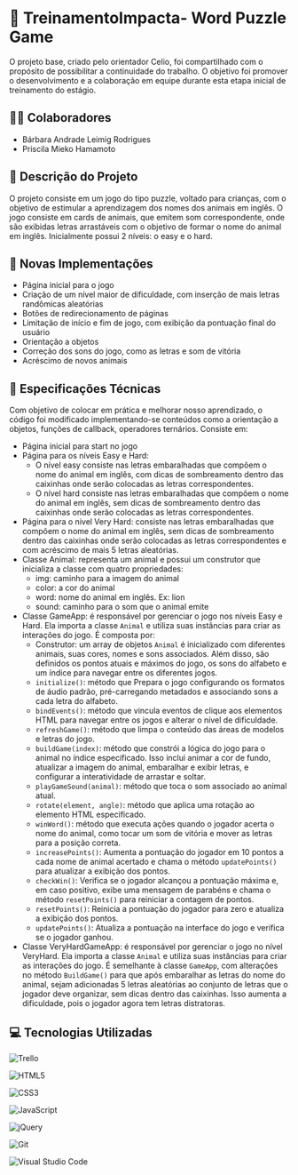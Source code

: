 # 🎯 TreinamentoImpacta- Word Puzzle Game
O projeto base, criado pelo orientador Celio, foi compartilhado com o propósito de possibilitar a continuidade do trabalho. O objetivo foi promover o desenvolvimento e a colaboração em equipe durante esta etapa inicial de treinamento do estágio.

## 👯‍♀️ Colaboradores
- Bárbara Andrade Leimig Rodrigues
- Priscila Mieko Hamamoto

## 📄 Descrição do Projeto
O projeto consiste em um jogo do tipo puzzle, voltado para crianças, com o objetivo de estimular a aprendizagem dos nomes dos animais em inglês. O jogo consiste em cards de animais, que emitem som correspondente, onde são exibidas letras arrastáveis com o objetivo de formar o nome do animal em inglês. Inicialmente possui 2 níveis: o easy e o hard.

## 📄 Novas Implementações
- Página inicial para o jogo
- Criação de um nível maior de dificuldade, com inserção de mais letras randômicas aleatórias
- Botões de redirecionamento de páginas
- Limitação de início e fim de jogo, com exibição da pontuação final do usuário
- Orientação a objetos
- Correção dos sons do jogo, como as letras e som de vitória
- Acréscimo de novos animais

## 📖 Especificações Técnicas
Com objetivo de colocar em prática e melhorar nosso aprendizado, o código foi modificado implementando-se conteúdos como a orientação a objetos, funções de callback, operadores ternários.
Consiste em:
- Página inicial para start no jogo
- Página para os níveis Easy e Hard: 
    - O nível easy consiste nas letras embaralhadas que compõem o nome do animal em inglês, com dicas de sombreamento dentro das caixinhas onde serão colocadas as letras correspondentes.
    - O nível hard consiste nas letras embaralhadas que compõem o nome do animal em inglês, sem dicas de sombreamento dentro das caixinhas onde serão colocadas as letras correspondentes.
- Página para o nivel Very Hard: consiste nas letras embaralhadas que compõem o nome do animal em inglês, sem dicas de sombreamento dentro das caixinhas onde serão colocadas as letras correspondentes e com acréscimo de mais 5 letras aleatórias.
- Classe Animal: representa um animal e possui um construtor que inicializa a classe com quatro propriedades:
    - img: caminho para a imagem do animal
    - color: a cor do animal
    - word: nome do animal em inglês. Ex: lion
    - sound: caminho para o som que o animal emite
- Classe GameApp: é responsável por gerenciar o jogo nos níveis Easy e Hard. Ela importa a classe `Animal` e utiliza suas instâncias para criar as interações do jogo. É composta por:
    - Construtor: um array de objetos `Animal` é inicializado com diferentes animais, suas cores, nomes e sons associados. Além disso, são definidos os pontos atuais e máximos do jogo, os sons do alfabeto e um índice para navegar entre os diferentes jogos.
    - `initialize()`: método que Prepara o jogo configurando os formatos de áudio padrão, pré-carregando metadados e associando sons a cada letra do alfabeto.
    - `bindEvents()`: método que vincula eventos de clique aos elementos HTML para navegar entre os jogos e alterar o nível de dificuldade.
    - `refreshGame()`: método que limpa o conteúdo das áreas de modelos e letras do jogo.
    - `buildGame(index)`: método que constrói a lógica do jogo para o animal no índice especificado. Isso inclui animar a cor de fundo, atualizar a imagem do animal, embaralhar e exibir letras, e configurar a interatividade de arrastar e soltar.
    - `playGameSound(animal)`: método que toca o som associado ao animal atual.
    - `rotate(element, angle)`: método que aplica uma rotação ao elemento HTML especificado.
    - `winWord()`: método que executa ações quando o jogador acerta o nome do animal, como tocar um som de vitória e mover as letras para a posição correta.
    - `increasePoints()`: Aumenta a pontuação do jogador em 10 pontos a cada nome de animal acertado e chama o método `updatePoints()` para atualizar a exibição dos pontos.
    - `checkWin()`: Verifica se o jogador alcançou a pontuação máxima e, em caso positivo, exibe uma mensagem de parabéns e chama o método `resetPoints()` para reiniciar a contagem de pontos.
    - `resetPoints()`: Reinicia a pontuação do jogador para zero e atualiza a exibição dos pontos.
    - `updatePoints()`: Atualiza a pontuação na interface do jogo e verifica se o jogador ganhou.
- Classe VeryHardGameApp: é responsável por gerenciar o jogo no nível VeryHard. Ela importa a classe `Animal` e utiliza suas instâncias para criar as interações do jogo. É semelhante à classe `GameApp`, com alterações no método `BuildGame()` para que após embaralhar as letras do nome do animal, sejam adicionadas 5 letras aleatórias ao conjunto de letras que o jogador deve organizar, sem dicas dentro das caixinhas. Isso aumenta a dificuldade, pois o jogador agora tem letras distratoras.


## 💻 Tecnologias Utilizadas

![Trello](https://img.shields.io/badge/Trello-%23026AA7.svg?style=for-the-badge&logo=Trello&logoColor=white)

![HTML5](https://img.shields.io/badge/html5-%23E34F26.svg?style=for-the-badge&logo=html5&logoColor=white)

![CSS3](https://img.shields.io/badge/css3-%231572B6.svg?style=for-the-badge&logo=css3&logoColor=white)

![JavaScript](https://img.shields.io/badge/javascript-%23323330.svg?style=for-the-badge&logo=javascript&logoColor=%23F7DF1E)

![jQuery](https://img.shields.io/badge/jquery-%230769AD.svg?style=for-the-badge&logo=jquery&logoColor=white)

![Git](https://img.shields.io/badge/git-%23F05033.svg?style=for-the-badge&logo=git&logoColor=white)

![Visual Studio Code](https://img.shields.io/badge/Visual%20Studio%20Code-0078d7.svg?style=for-the-badge&logo=visual-studio-code&logoColor=white)